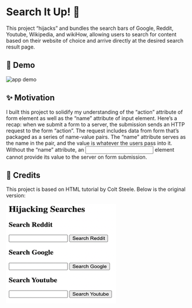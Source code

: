 # Search It Up! 🔎

This project “hijacks” and bundles the search bars of Google, Reddit, Youtube, Wikipedia, and wikiHow, allowing users to search for content based on their website of choice and arrive directly at the desired search result page.


## 🎉 Demo 

![app demo](Assets/search-it-up.gif)


## ✨ Motivation 

I built this project to solidify my understanding of the “action” attribute of form element as well as the “name” attribute of input element. Here’s a recap: when we submit a form to a server, the submission sends an HTTP request to the form “action”. The request includes data from form that’s packaged as a series of name-value pairs. The “name” attribute serves as the name in the pair, and the value is whatever the users pass into it. Without the “name” attribute, an <input> element cannot provide its value to the server on form submission.

## 👏 Credits

This project is based on HTML tutorial by Colt Steele. Below is the original version:

![original version](Assets/initial-version.png)

